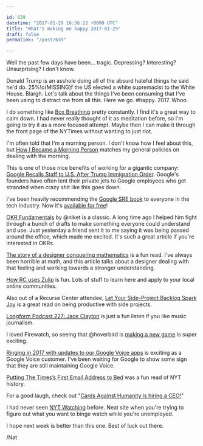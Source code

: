 ```yaml
---

id: 639
datetime: "2017-01-29 16:36:22 +0000 UTC"
title: "What's making me happy 2017-01-29"
draft: false
permalink: "/post/639"

---
```


Well the past few days have been... tragic. Depressing? Interesting? Unsurprising? I don't know. 

Donald Trump is an asshole doing all of the absurd hateful things he said he'd do. 25%!o(MISSING)f the US elected a white supremacist to the White House. Blargh. Let's talk about the things I've been consuming that I've been using to distract me from all this. Here we go. #happy. 2017. Whoo. 

I do something like [Box Breathing](http://quietkit.com/box-breathing/) pretty constantly. I find it's a great way to calm down. I had never really thought of it as meditation before, so I'm going to try it as a more focused attempt. Maybe then I can make it through the front page of the NYTimes without wanting to just riot.

I'm often told that I'm a morning person. I don't know how I feel about this, but [How I Became a Morning Person](http://www.extracrispy.com/culture/1979/how-i-became-a-morning-person?xid=extracrispy_socialflow_twitter) matches my general policies on dealing with the morning. 

This is one of those nice benefits of working for a gigantic company: [Google Recalls Staff to U.S. After Trump Immigration Order](https://www.bloomberg.com/news/articles/2017-01-28/google-recalls-some-staff-to-u-s-after-trump-immigration-order). Google's founders have often lent their private jets to Google employees who get stranded when crazy shit like this goes down.

I've been heavily recommending the [Google SRE book](https://landing.google.com/sre/) to everyone in the tech industry. Now it's [available for free](https://landing.google.com/sre/book/index.html)!

[OKR Fundamentals](https://medium.com/startup-tools/okrs-5afdc298bc28) by @niket is a classic. A long time ago I helped him fight through a bunch of drafts to make something everyone could understand and use. Just yesterday a friend sent it to me saying it was being passed around the office, which made me excited. It's such a great article if you're interested in OKRs. 

[The story of a designer conquering mathematics](https://blog.framer.com/a-story-of-a-designer-conquering-mathematics-d0fd4585f0ba?source=ifttt--------------1) is a fun read. I've always been horrible at math, and this article talks about a designer dealing with that feeling and working towards a stronger understanding.

[How RC uses Zulip](https://www.recurse.com/blog/112-how-rc-uses-zulip) is fun. Lots of stuff to learn here and apply to your local online communities.

Also out of a Recurse Center attendee, [Let Your Side-Project Backlog Spark Joy](http://gwendolyn.io/let-your-side-project-backlog-spark-joy/) is a great read on being productive with side projects.

[Longform Podcast 227: Jace Clayton](https://longform.org/posts/longform-podcast-227-jace-clayton) is just a fun listen if you like music journalism.

I loved Firewatch, so seeing that @hoverbird is [making a new game](https://medium.com/@hoverbird/the-soul-of-a-new-game-a8a92125bdd?source=ifttt--------------1) is super exciting.

[Ringing in 2017 with updates to our Google Voice apps](https://blog.google/products/google-voice/ringing-2017-updates-our-google-voice-apps/) is exciting as a Google Voice customer. I've been waiting for Google to show some sign that they are still maintaining Google Voice.

[Putting The Times’s First Email Address to Bed](https://nyti.ms/2k9eADZ) was a fun read of NYT history.

For a good laugh, check out "[Cards Against Humanity is hiring a CEO!](https://chicago.craigslist.org/chc/bus/5970647019.html)"

I had never seen [NYT Watching](http://www.nytimes.com/watching) before. Neat site when you're trying to figure out what you want to binge watch while you're unemployed.

I hope next week is better than this one. Best of luck out there.

/Nat

